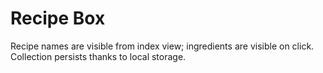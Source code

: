 # Recipe Box
Recipe names are visible from index view; ingredients are visible on click. Collection persists thanks to local storage.

